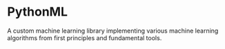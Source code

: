 # PythonML
A custom machine learning library implementing various machine learning algorithms from first principles and fundamental tools.
